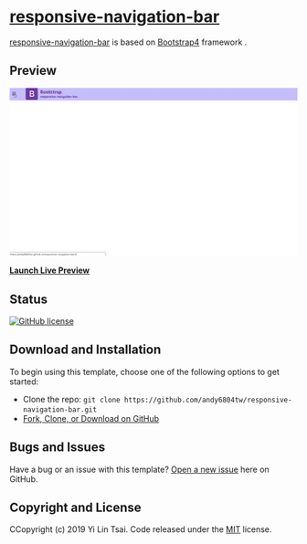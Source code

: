 # [responsive-navigation-bar](https://github.com/andy6804tw/responsive-navigation-bar)

[responsive-navigation-bar](https://andy6804tw.github.io/responsive-navigation-bar/) is based on [Bootstrap4](http://startbootstrap.com/) framework .

## Preview

[![responsive-navigation-bar](/screenshot/demo.gif)](https://andy6804tw.github.io/responsive-navigation-bar/)

**[Launch Live Preview](https://andy6804tw.github.io/responsive-navigation-bar/)**

## Status

[![GitHub license](https://img.shields.io/badge/license-MIT-blue.svg)]()

## Download and Installation

To begin using this template, choose one of the following options to get started:

-   Clone the repo: `git clone https://github.com/andy6804tw/responsive-navigation-bar.git`
-   [Fork, Clone, or Download on GitHub](https://github.com/andy6804tw/responsive-navigation-bar)

## Bugs and Issues

Have a bug or an issue with this template? [Open a new issue](https://github.com/andy6804tw/responsive-navigation-bar/issues) here on GitHub.

## Copyright and License

CCopyright (c) 2019 Yi Lin Tsai. Code released under the [MIT](https://github.com/andy6804tw/responsive-navigation-bar/blob/master/LICENSE) license.
